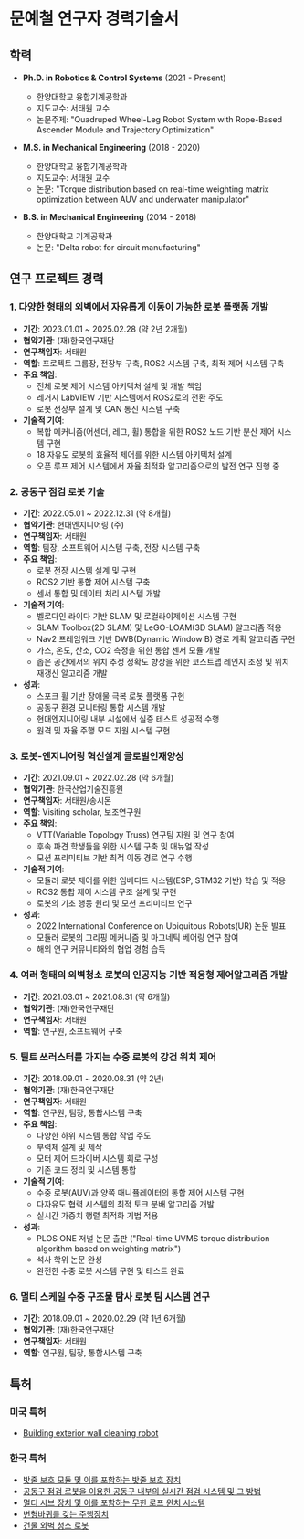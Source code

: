 # 문예철 연구자 경력기술서

## 학력
- **Ph.D. in Robotics & Control Systems** (2021 - Present)
  - 한양대학교 융합기계공학과
  - 지도교수: 서태원 교수
  - 논문주제: "Quadruped Wheel-Leg Robot System with Rope-Based Ascender Module and Trajectory Optimization"

- **M.S. in Mechanical Engineering** (2018 - 2020)
  - 한양대학교 융합기계공학과
  - 지도교수: 서태원 교수
  - 논문: "Torque distribution based on real-time weighting matrix optimization between AUV and underwater manipulator"
  
- **B.S. in Mechanical Engineering** (2014 - 2018)
  - 한양대학교 기계공학과
  - 논문: "Delta robot for circuit manufacturing"

## 연구 프로젝트 경력

### 1. 다양한 형태의 외벽에서 자유롭게 이동이 가능한 로봇 플랫폼 개발
- **기간**: 2023.01.01 ~ 2025.02.28 (약 2년 2개월)
- **협약기관**: (재)한국연구재단
- **연구책임자**: 서태원
- **역할**: 프로젝트 그룹장, 전장부 구축, ROS2 시스템 구축, 최적 제어 시스템 구축
- **주요 책임**:
  - 전체 로봇 제어 시스템 아키텍처 설계 및 개발 책임
  - 레거시 LabVIEW 기반 시스템에서 ROS2로의 전환 주도
  - 로봇 전장부 설계 및 CAN 통신 시스템 구축
- **기술적 기여**:
  - 복합 메커니즘(어센더, 레그, 휠) 통합을 위한 ROS2 노드 기반 분산 제어 시스템 구현
  - 18 자유도 로봇의 효율적 제어를 위한 시스템 아키텍처 설계
  - 오픈 루프 제어 시스템에서 자율 최적화 알고리즘으로의 발전 연구 진행 중

### 2. 공동구 점검 로봇 기술
- **기간**: 2022.05.01 ~ 2022.12.31 (약 8개월)
- **협약기관**: 현대엔지니어링 (주)
- **연구책임자**: 서태원
- **역할**: 팀장, 소프트웨어 시스템 구축, 전장 시스템 구축
- **주요 책임**:
  - 로봇 전장 시스템 설계 및 구현
  - ROS2 기반 통합 제어 시스템 구축
  - 센서 통합 및 데이터 처리 시스템 개발
- **기술적 기여**:
  - 벨로다인 라이다 기반 SLAM 및 로컬라이제이션 시스템 구현
  - SLAM Toolbox(2D SLAM) 및 LeGO-LOAM(3D SLAM) 알고리즘 적용
  - Nav2 프레임워크 기반 DWB(Dynamic Window B) 경로 계획 알고리즘 구현
  - 가스, 온도, 산소, CO2 측정을 위한 통합 센서 모듈 개발
  - 좁은 공간에서의 위치 추정 정확도 향상을 위한 코스트맵 레인지 조정 및 위치 재갱신 알고리즘 개발
- **성과**:
  - 스포크 휠 기반 장애물 극복 로봇 플랫폼 구현
  - 공동구 환경 모니터링 통합 시스템 개발
  - 현대엔지니어링 내부 시설에서 실증 테스트 성공적 수행
  - 원격 및 자율 주행 모드 지원 시스템 구현

### 3. 로봇-엔지니어링 혁신설계 글로벌인재양성
- **기간**: 2021.09.01 ~ 2022.02.28 (약 6개월)
- **협약기관**: 한국산업기술진흥원
- **연구책임자**: 서태원/송시몬
- **역할**: Visiting scholar, 보조연구원
- **주요 책임**:
  - VTT(Variable Topology Truss) 연구팀 지원 및 연구 참여
  - 후속 파견 학생들을 위한 시스템 구축 및 매뉴얼 작성
  - 모션 프리미티브 기반 최적 이동 경로 연구 수행
- **기술적 기여**:
  - 모듈러 로봇 제어를 위한 임베디드 시스템(ESP, STM32 기반) 학습 및 적용
  - ROS2 통합 제어 시스템 구조 설계 및 구현
  - 로봇의 기초 행동 원리 및 모션 프리미티브 연구
- **성과**:
  - 2022 International Conference on Ubiquitous Robots(UR) 논문 발표
  - 모듈러 로봇의 그리핑 메커니즘 및 마그네틱 베어링 연구 참여
  - 해외 연구 커뮤니티와의 협업 경험 습득

### 4. 여러 형태의 외벽청소 로봇의 인공지능 기반 적응형 제어알고리즘 개발
- **기간**: 2021.03.01 ~ 2021.08.31 (약 6개월)
- **협약기관**: (재)한국연구재단
- **연구책임자**: 서태원
- **역할**: 연구원, 소프트웨어 구축

### 5. 틸트 쓰러스터를 가지는 수중 로봇의 강건 위치 제어
- **기간**: 2018.09.01 ~ 2020.08.31 (약 2년)
- **협약기관**: (재)한국연구재단
- **연구책임자**: 서태원
- **역할**: 연구원, 팀장, 통합시스템 구축
- **주요 책임**:
  - 다양한 하위 시스템 통합 작업 주도
  - 부력체 설계 및 제작
  - 모터 제어 드라이버 시스템 회로 구성
  - 기존 코드 정리 및 시스템 통합
- **기술적 기여**:
  - 수중 로봇(AUV)과 양쪽 매니퓰레이터의 통합 제어 시스템 구현
  - 다자유도 협력 시스템의 최적 토크 분배 알고리즘 개발
  - 실시간 가중치 행렬 최적화 기법 적용
- **성과**:
  - PLOS ONE 저널 논문 출판 ("Real-time UVMS torque distribution algorithm based on weighting matrix")
  - 석사 학위 논문 완성
  - 완전한 수중 로봇 시스템 구현 및 테스트 완료

### 6. 멀티 스케일 수중 구조물 탐사 로봇 팀 시스템 연구
- **기간**: 2018.09.01 ~ 2020.02.29 (약 1년 6개월)
- **협약기관**: (재)한국연구재단
- **연구책임자**: 서태원
- **역할**: 연구원, 팀장, 통합시스템 구축

## 특허

### 미국 특허
- [Building exterior wall cleaning robot](https://patents.google.com/patent/US20240217092A1/en)

### 한국 특허
- [밧줄 보호 모듈 및 이를 포함하는 밧줄 보호 장치](https://doi.org/10.8080/1020220059195)
- [공동구 점검 로봇을 이용한 공동구 내부의 실시간 점검 시스템 및 그 방법](https://doi.org/10.8080/1020230122928)
- [멀티 시브 장치 및 이를 포함하는 무한 로프 윈치 시스템](https://doi.org/10.8080/1020220002870)
- [변형바퀴를 갖는 주행장치](https://doi.org/10.8080/1020190085132)
- [건물 외벽 청소 로봇](https://doi.org/10.8080/1020210065790)
